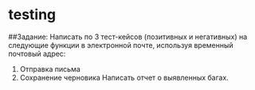 # testing

##Задание: 
Написать по 3 тест-кейсов (позитивных и негативных) на следующие функции в электронной почте, используя временный почтовый адрес:
1.  Отправка письма
2.  Сохранение черновика
Написать отчет о выявленных багах.
